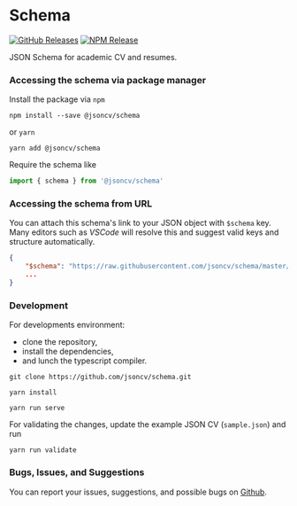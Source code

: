 # Schema

[![GitHub Releases](https://badgen.net/github/tag/jsoncv/schema)](https://github.com/jsoncv/schema/releases)
[![NPM Release](https://badgen.net/npm/v/@jsoncv/schema)](https://www.npmjs.com/package/@jsoncv/schema)

JSON Schema for academic CV and resumes.

### Accessing the schema via package manager

Install the package via `npm`

```shell
npm install --save @jsoncv/schema
```

or `yarn`

```shell
yarn add @jsoncv/schema
```

Require the schema like

```js
import { schema } from '@jsoncv/schema'
```

### Accessing the schema from URL

You can attach this schema's link to your JSON object with `$schema` key.
Many editors such as *VSCode* will resolve this and suggest valid keys and structure automatically.

```json
{
    "$schema": "https://raw.githubusercontent.com/jsoncv/schema/master/src/schema.json", 
    ...
}
```

### Development

For developments environment:
- clone the repository,
- install the dependencies,
- and lunch the typescript compiler.

```shell
git clone https://github.com/jsoncv/schema.git
```

```shell
yarn install
```

```shell
yarn run serve
```

For validating the changes, update the example JSON CV (`sample.json`) and run

```shell
yarn run validate
```

### Bugs, Issues, and Suggestions

You can report your issues, suggestions, and possible bugs on [Github](https://github.com/jsoncv/schema/issues).
